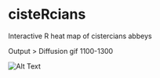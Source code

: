 # cisteRcians

Interactive R heat map of cistercians abbeys

Output > Diffusion gif 1100-1300

![Alt Text](https://s1.gifyu.com/images/cistercians.gif)

